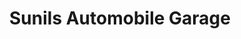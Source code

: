 ---
title: "Sunils Automobile Garage"
url: /mundakayam/sunils-automobile-garage/
shop: car repair
---